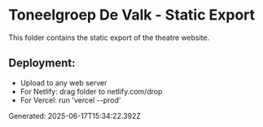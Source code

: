 # Toneelgroep De Valk - Static Export

This folder contains the static export of the theatre website.

## Deployment:
- Upload to any web server
- For Netlify: drag folder to netlify.com/drop
- For Vercel: run 'vercel --prod'

Generated: 2025-06-17T15:34:22.392Z